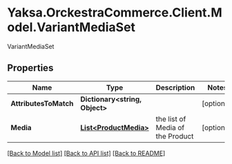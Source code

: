 # Yaksa.OrckestraCommerce.Client.Model.VariantMediaSet
VariantMediaSet

## Properties

Name | Type | Description | Notes
------------ | ------------- | ------------- | -------------
**AttributesToMatch** | **Dictionary&lt;string, Object&gt;** |  | [optional] 
**Media** | [**List&lt;ProductMedia&gt;**](ProductMedia.md) | the list of Media of the Product | [optional] 

[[Back to Model list]](../README.md#documentation-for-models) [[Back to API list]](../README.md#documentation-for-api-endpoints) [[Back to README]](../README.md)

